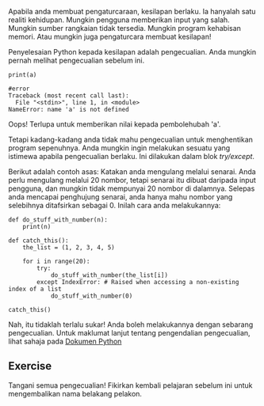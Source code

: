 Apabila anda membuat pengaturcaraan, kesilapan berlaku. Ia hanyalah satu realiti kehidupan. Mungkin pengguna memberikan input yang salah. Mungkin sumber rangkaian tidak tersedia. Mungkin program kehabisan memori. Atau mungkin juga pengaturcara membuat kesilapan!

Penyelesaian Python kepada kesilapan adalah pengecualian. Anda mungkin pernah melihat pengecualian sebelum ini.

    print(a)
    
    #error
    Traceback (most recent call last):
      File "<stdin>", line 1, in <module>
    NameError: name 'a' is not defined

Oops! Terlupa untuk memberikan nilai kepada pembolehubah 'a'.

Tetapi kadang-kadang anda tidak mahu pengecualian untuk menghentikan program sepenuhnya. Anda mungkin ingin melakukan sesuatu yang istimewa apabila pengecualian berlaku. Ini dilakukan dalam blok *try/except*.

Berikut adalah contoh asas: Katakan anda mengulang melalui senarai. Anda perlu mengulang melalui 20 nombor, tetapi senarai itu dibuat daripada input pengguna, dan mungkin tidak mempunyai 20 nombor di dalamnya. Selepas anda mencapai penghujung senarai, anda hanya mahu nombor yang selebihnya ditafsirkan sebagai 0. Inilah cara anda melakukannya:

    def do_stuff_with_number(n):
        print(n)
    
    def catch_this():
        the_list = (1, 2, 3, 4, 5)
    
        for i in range(20):
            try:
                do_stuff_with_number(the_list[i])
            except IndexError: # Raised when accessing a non-existing index of a list
                do_stuff_with_number(0)
    
    catch_this()

Nah, itu tidaklah terlalu sukar! Anda boleh melakukannya dengan sebarang pengecualian. Untuk maklumat lanjut tentang pengendalian pengecualian, lihat sahaja pada 
[Dokumen Python](http://docs.python.org/tutorial/errors.html#handling-exceptions)

Exercise
--------

Tangani semua pengecualian! Fikirkan kembali pelajaran sebelum ini untuk mengembalikan nama belakang pelakon.